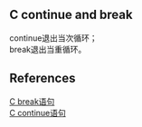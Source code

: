## C continue and break
continue退出当次循环；  
break退出当重循环。

## References
[C break语句](http://www.runoob.com/cprogramming/c-break-statement.html)  
[C continue语句](http://www.runoob.com/cprogramming/c-continue-statement.html)
